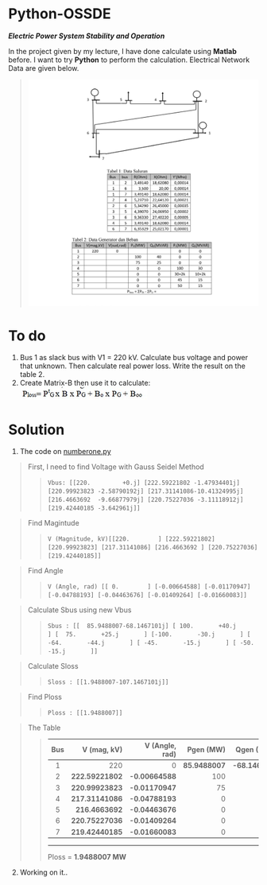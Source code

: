 # Python-OSSDE

***Electric Power System Stability and Operation***

In the project given by my lecture, I have done calculate using **Matlab** before. I want to try **Python** to perform the calculation. Electrical Network Data are given below.

>![problem](./img/problem.jpg)

# To do
1. Bus 1 as slack bus with V1 = 220 kV. Calculate bus voltage and power that unknown. Then calculate real power loss. Write the result on the table 2.
2. Create Matrix-B then use it to calculate:  ![number2](./img/number2.jpg)

# Solution

1. The code on [numberone.py](./numberone.py)

>First, I need to find Voltage with Gauss Seidel Method
>>`Vbus: [[220.         +0.j] [222.59221802 -1.47934401j] [220.99923823 -2.58790192j] [217.31141086-10.41324995j] [216.4663692  -9.66877979j] [220.75227036 -3.11118912j] [219.42440185 -3.642961j]]`

>Find Magintude
>>`V (Magnitude, kV)[[220.        ]
 [222.59221802]
 [220.99923823]
 [217.31141086]
 [216.4663692 ]
 [220.75227036]
 [219.42440185]]`

>Find Angle
>>`V (Angle, rad)
 [[ 0.        ]
 [-0.00664588]
 [-0.01170947]
 [-0.04788193]
 [-0.04463676]
 [-0.01409264]
 [-0.01660083]]`

>Calculate Sbus using new Vbus
>>`Sbus :
 [[  85.9488007-68.1467101j]
 [ 100.       +40.j       ]
 [  75.       +25.j       ]
 [-100.       -30.j       ]
 [ -64.       -44.j       ]
 [ -45.       -15.j       ]
 [ -50.       -15.j       ]]`

>Calculate Sloss
>>`Sloss : [[1.9488007-107.1467101j]]`

>Find Ploss
>>`Ploss : [[1.9488007]]`

>The Table
>>Bus | V (mag, kV) | V (Angle, rad) | Pgen (MW)  | Qgen (MVar) | PLoad (MW) | QLoad (MVar) |
>>:-:|-------------:| --------------:| ----------:| -----------:| ----------:| ------------:|
>>1 | 220           | 0              | **85.9488007** | **-68.1467101** | 0          | 0            |
>>2 | **222.59221802**  | **-0.00664588**    | 100        | 40          | 0          | 0            |
>>3 | **220.99923823**  | **-0.01170947**    | 75         | 25          | 0          | 0            |
>>4 | **217.31141086**  | **-0.04788193**    | 0          | 0           | 100        | 30           |
>>5 | **216.4663692**   | **-0.04463676**    | 0          | 0           | **64**     | **44**       |
>>6 | **220.75227036**  | **-0.01409264**    | 0          | 0           | 45         | 15           |
>>7 | **219.42440185**  | **-0.01660083**    | 0          | 0           | 50         | 15           |
>>---
>>Ploss = **1.9488007 MW**

2. Working on it..